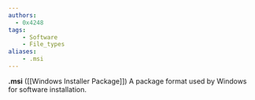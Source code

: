 ```yaml
---
authors:
  - 0x4248
tags:
    - Software
    - File_types
aliases:
    - .msi
---
```

**.msi** ([[Windows Installer Package]]) A package format used by Windows for software installation.

